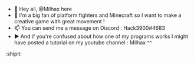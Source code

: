 - :wave: Hey all, @Milhax here
- :page_with_curl: I'm a big fan of platform fighters and Minecraft so I want to make a creative game with great movement !
- :mailbox: You can send me a message on Discord : Hack3900#4683
- :arrow_forward: And if you're confused about how one of my programs works I might have posted a tutorial on my youtube channel : Milhax ^^

:shipit:
